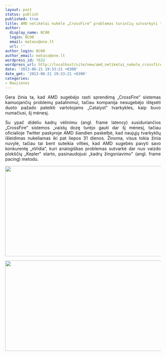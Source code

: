 ```yaml
---
layout: post
status: publish
published: true
title: AMD netikėtai nukėlė „CrossFire“ problemas turinčių sutvarkyti tvarkyklių debiutą
author:
  display_name: BC00
  login: BC00
  email: matasx@one.lt
  url: ''
author_login: BC00
author_email: matasx@one.lt
wordpress_id: 7632
wordpress_url: http://localhost/site/new/amd_netiketai_nukele_crossfire_problemas_turinciu_sutavrkyti_tvarkykliu_debiuta/
date: '2013-06-21 19:33:21 +0300'
date_gmt: '2013-06-21 19:33:21 +0300'
categories:
- Naujienos
---
```

<p style="text-align: justify;">
	Gera žinia ta, kad AMD sugebėjo rasti sprendimą &bdquo;CrossFire&ldquo; sistemas kamuojančių problemų pa&scaron;alinimui, tačiau kompanija nesugebėjo i&scaron;tęsėti duoto pažado pateikti vartotojams &bdquo;Catalyst&ldquo; tvarkykles, kaip buvo numačiusi, &scaron;į mėnesį.</p>
<p style="text-align: justify;">
	Su ypač dideliu kadrų vėlinimu (angl. frame latency) susiduriančios &bdquo;CrossFire&ldquo; sistemos &bdquo;vaistų dozę turėjo gauti dar &scaron;į mėnesį, tačiau oficialioje Twitter paskyroje AMD &scaron;iandien paskelbė, kad naujųjų tvarkyklių i&scaron;leidimas nukeliamas iki pat liepos 31 dienos. Žinoma, visus tokia žinia nuvylė, tačiau tai bent suteikia vilties, kad AMD sugebės pavyti savo konkurentę &bdquo;nVidia&ldquo;, kuri analogi&scaron;kas problemas sutvarkė dar nuo vaizdo plok&scaron;čių &bdquo;Kepler&ldquo; starto, pasinaudojusi &bdquo;kadrų žingsniavimo&quot; (angl. frame pacing) metodu.</p>
<p>
	<img alt="" src="http://technews.lt/userfiles/plot.png" style="width: 520px; height: 293px;" /></p>
<p>
	<img alt="" src="http://technews.lt/userfiles/plot2.png" style="width: 520px; height: 293px;" /></p>
